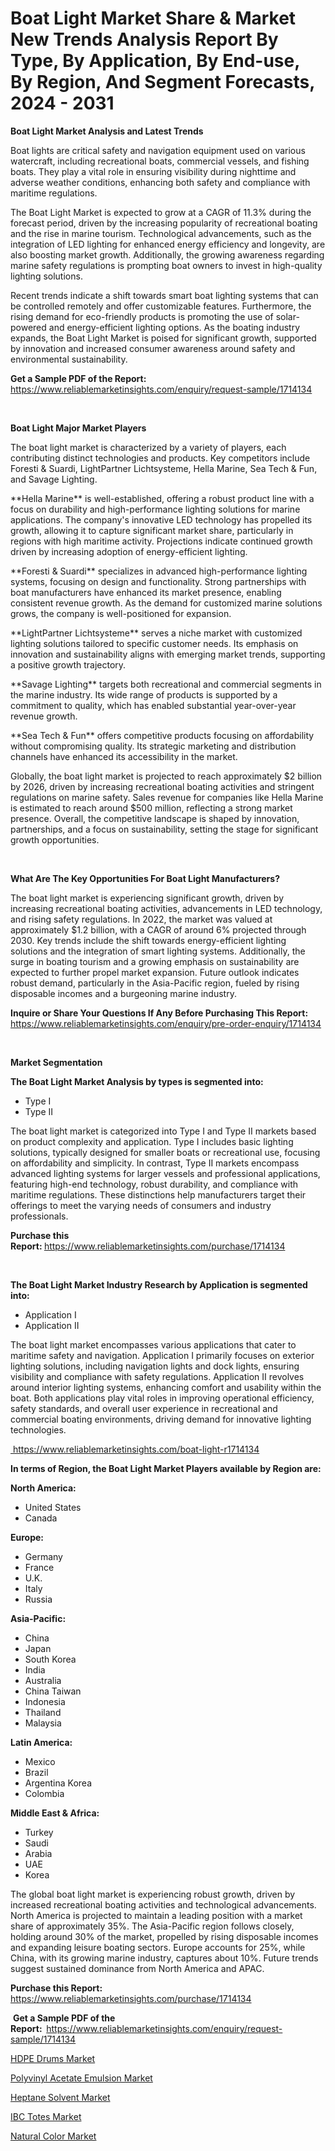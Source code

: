 <p><h1>Boat Light Market Share & Market New Trends Analysis Report By Type, By Application, By End-use, By Region, And Segment Forecasts, 2024 - 2031</h1></p><p><strong>Boat Light Market Analysis and Latest Trends</strong></p>
<p><p>Boat lights are critical safety and navigation equipment used on various watercraft, including recreational boats, commercial vessels, and fishing boats. They play a vital role in ensuring visibility during nighttime and adverse weather conditions, enhancing both safety and compliance with maritime regulations.</p><p>The Boat Light Market is expected to grow at a CAGR of 11.3% during the forecast period, driven by the increasing popularity of recreational boating and the rise in marine tourism. Technological advancements, such as the integration of LED lighting for enhanced energy efficiency and longevity, are also boosting market growth. Additionally, the growing awareness regarding marine safety regulations is prompting boat owners to invest in high-quality lighting solutions.</p><p>Recent trends indicate a shift towards smart boat lighting systems that can be controlled remotely and offer customizable features. Furthermore, the rising demand for eco-friendly products is promoting the use of solar-powered and energy-efficient lighting options. As the boating industry expands, the Boat Light Market is poised for significant growth, supported by innovation and increased consumer awareness around safety and environmental sustainability.</p></p>
<p><strong>Get a Sample PDF of the Report:&nbsp;</strong> <a href="https://www.reliablemarketinsights.com/enquiry/request-sample/1714134?utm_campaign=1583&utm_medium=2&utm_source=Github&utm_content=ia&utm_term=22102024&utm_id=boat-light">https://www.reliablemarketinsights.com/enquiry/request-sample/1714134</a></p>
<p>&nbsp;</p>
<p><strong>Boat Light Major Market Players</strong></p>
<p><p>The boat light market is characterized by a variety of players, each contributing distinct technologies and products. Key competitors include Foresti & Suardi, LightPartner Lichtsysteme, Hella Marine, Sea Tech & Fun, and Savage Lighting. </p><p>**Hella Marine** is well-established, offering a robust product line with a focus on durability and high-performance lighting solutions for marine applications. The company's innovative LED technology has propelled its growth, allowing it to capture significant market share, particularly in regions with high maritime activity. Projections indicate continued growth driven by increasing adoption of energy-efficient lighting.</p><p>**Foresti & Suardi** specializes in advanced high-performance lighting systems, focusing on design and functionality. Strong partnerships with boat manufacturers have enhanced its market presence, enabling consistent revenue growth. As the demand for customized marine solutions grows, the company is well-positioned for expansion.</p><p>**LightPartner Lichtsysteme** serves a niche market with customized lighting solutions tailored to specific customer needs. Its emphasis on innovation and sustainability aligns with emerging market trends, supporting a positive growth trajectory. </p><p>**Savage Lighting** targets both recreational and commercial segments in the marine industry. Its wide range of products is supported by a commitment to quality, which has enabled substantial year-over-year revenue growth.</p><p>**Sea Tech & Fun** offers competitive products focusing on affordability without compromising quality. Its strategic marketing and distribution channels have enhanced its accessibility in the market.</p><p>Globally, the boat light market is projected to reach approximately $2 billion by 2026, driven by increasing recreational boating activities and stringent regulations on marine safety. Sales revenue for companies like Hella Marine is estimated to reach around $500 million, reflecting a strong market presence. Overall, the competitive landscape is shaped by innovation, partnerships, and a focus on sustainability, setting the stage for significant growth opportunities.</p></p>
<p>&nbsp;</p>
<p><strong>What Are The Key Opportunities For Boat Light Manufacturers?</strong></p>
<p><p>The boat light market is experiencing significant growth, driven by increasing recreational boating activities, advancements in LED technology, and rising safety regulations. In 2022, the market was valued at approximately $1.2 billion, with a CAGR of around 6% projected through 2030. Key trends include the shift towards energy-efficient lighting solutions and the integration of smart lighting systems. Additionally, the surge in boating tourism and a growing emphasis on sustainability are expected to further propel market expansion. Future outlook indicates robust demand, particularly in the Asia-Pacific region, fueled by rising disposable incomes and a burgeoning marine industry.</p></p>
<p><strong>Inquire or Share Your Questions If Any Before Purchasing This Report:</strong> <a href="https://www.reliablemarketinsights.com/enquiry/pre-order-enquiry/1714134?utm_campaign=1583&utm_medium=2&utm_source=Github&utm_content=ia&utm_term=22102024&utm_id=boat-light">https://www.reliablemarketinsights.com/enquiry/pre-order-enquiry/1714134</a></p>
<p>&nbsp;</p>
<p><strong>Market Segmentation</strong></p>
<p><strong>The Boat Light Market Analysis by types is segmented into:</strong></p>
<p><ul><li>Type I</li><li>Type II</li></ul></p>
<p><p>The boat light market is categorized into Type I and Type II markets based on product complexity and application. Type I includes basic lighting solutions, typically designed for smaller boats or recreational use, focusing on affordability and simplicity. In contrast, Type II markets encompass advanced lighting systems for larger vessels and professional applications, featuring high-end technology, robust durability, and compliance with maritime regulations. These distinctions help manufacturers target their offerings to meet the varying needs of consumers and industry professionals.</p></p>
<p><strong>Purchase this Report:&nbsp;</strong><a href="https://www.reliablemarketinsights.com/purchase/1714134?utm_campaign=1583&utm_medium=2&utm_source=Github&utm_content=ia&utm_term=22102024&utm_id=boat-light">https://www.reliablemarketinsights.com/purchase/1714134</a></p>
<p>&nbsp;</p>
<p><strong>The Boat Light Market Industry Research by Application is segmented into:</strong></p>
<p><ul><li>Application I</li><li>Application II</li></ul></p>
<p><p>The boat light market encompasses various applications that cater to maritime safety and navigation. Application I primarily focuses on exterior lighting solutions, including navigation lights and dock lights, ensuring visibility and compliance with safety regulations. Application II revolves around interior lighting systems, enhancing comfort and usability within the boat. Both applications play vital roles in improving operational efficiency, safety standards, and overall user experience in recreational and commercial boating environments, driving demand for innovative lighting technologies.</p></p>
<p><a href="https://www.reliablemarketinsights.com/boat-light-r1714134?utm_campaign=1583&utm_medium=2&utm_source=Github&utm_content=ia&utm_term=22102024&utm_id=boat-light">&nbsp;https://www.reliablemarketinsights.com/boat-light-r1714134</a></p>
<p><strong>In terms of Region, the Boat Light Market Players available by Region are:</strong></p>
<p>
    <p> <strong> North America: </strong>
        <ul>
            <li>United States</li>
            <li>Canada</li>
        </ul>
        </p> 
    <p> <strong> Europe: </strong>
        <ul>
            <li>Germany</li>
            <li>France</li>
            <li>U.K.</li>
            <li>Italy</li>
            <li>Russia</li>
        </ul>
        </p> 
    <p> <strong> Asia-Pacific: </strong>
        <ul>
            <li>China</li>
            <li>Japan</li>
            <li>South Korea</li>
            <li>India</li>
            <li>Australia</li>
            <li>China Taiwan</li>
            <li>Indonesia</li>
            <li>Thailand</li>
            <li>Malaysia</li>
        </ul>
        </p> 
    <p> <strong> Latin America: </strong>
        <ul>
            <li>Mexico</li>
            <li>Brazil</li>
            <li>Argentina Korea</li>
            <li>Colombia</li>
        </ul>
        </p> 
    <p> <strong> Middle East & Africa: </strong>
        <ul>
            <li>Turkey</li>
            <li>Saudi</li>
            <li>Arabia</li>
            <li>UAE</li>
            <li>Korea</li>
        </ul>
    </p>
    </p>
<p><p>The global boat light market is experiencing robust growth, driven by increased recreational boating activities and technological advancements. North America is projected to maintain a leading position with a market share of approximately 35%. The Asia-Pacific region follows closely, holding around 30% of the market, propelled by rising disposable incomes and expanding leisure boating sectors. Europe accounts for 25%, while China, with its growing marine industry, captures about 10%. Future trends suggest sustained dominance from North America and APAC.</p></p>
<p><strong>Purchase this Report: </strong><a href="https://www.reliablemarketinsights.com/purchase/1714134?utm_campaign=1583&utm_medium=2&utm_source=Github&utm_content=ia&utm_term=22102024&utm_id=boat-light">https://www.reliablemarketinsights.com/purchase/1714134</a></p>
<p>&nbsp;<strong>Get a Sample PDF of the Report:&nbsp;&nbsp;</strong><a href="https://www.reliablemarketinsights.com/enquiry/request-sample/1714134?utm_campaign=1583&utm_medium=2&utm_source=Github&utm_content=ia&utm_term=22102024&utm_id=boat-light">https://www.reliablemarketinsights.com/enquiry/request-sample/1714134</a></p>
<p><strong></strong></p>
<p><p><a href="https://www.linkedin.com/pulse/hdpe-drums-industry-resonance-67-amplification-across-domains-hwlic?utm_campaign=1583&utm_medium=2&utm_source=Github&utm_content=ia&utm_term=22102024&utm_id=boat-light">HDPE Drums Market</a></p><p><a href="https://www.linkedin.com/pulse/polyvinyl-acetate-emulsion-market-outlook-forecast-from-2024-2031-8nz7c?utm_campaign=1583&utm_medium=2&utm_source=Github&utm_content=ia&utm_term=22102024&utm_id=boat-light">Polyvinyl Acetate Emulsion Market</a></p><p><a href="https://www.linkedin.com/pulse/global-heptane-solvent-market-opportunities-forecast-period-from-smw4c?utm_campaign=1583&utm_medium=2&utm_source=Github&utm_content=ia&utm_term=22102024&utm_id=boat-light">Heptane Solvent Market</a></p><p><a href="https://www.linkedin.com/pulse/global-ibc-totes-market-opportunities-forecast-period-from-875dc?utm_campaign=1583&utm_medium=2&utm_source=Github&utm_content=ia&utm_term=22102024&utm_id=boat-light">IBC Totes Market</a></p><p><a href="https://www.linkedin.com/pulse/global-natural-color-market-opportunities-challenges2024-2031-g2wdc?utm_campaign=1583&utm_medium=2&utm_source=Github&utm_content=ia&utm_term=22102024&utm_id=boat-light">Natural Color Market</a></p></p>